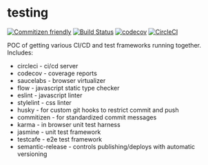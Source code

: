 # testing

[![Commitizen friendly](https://img.shields.io/badge/commitizen-friendly-brightgreen.svg)](http://commitizen.github.io/cz-cli/)
[![Build Status](https://saucelabs.com/buildstatus/alexgagnon)](https://saucelabs.com/beta/builds/a943ddaa6e8242e2a794ec890a550372)
[![codecov](https://codecov.io/gh/alexgagnon/testing/branch/master/graph/badge.svg)](https://codecov.io/gh/alexgagnon/testing)
[![CircleCI](https://circleci.com/gh/alexgagnon/testing/tree/master.svg?style=svg&circle-token=8fd070b9be24a6fab6b432f84001622d4a110382)](https://circleci.com/gh/alexgagnon/testing/tree/master)

POC of getting various CI/CD and test frameworks running together. Includes:

- circleci - ci/cd server
- codecov - coverage reports
- saucelabs - browser virtualizer
- flow - javascript static type checker
- eslint - javascript linter
- stylelint - css linter
- husky - for custom git hooks to restrict commit and push
- commitizen - for standardized commit messages
- karma - in browser unit test harness
- jasmine - unit test framework
- testcafe - e2e test framework
- semantic-release - controls publishing/deploys with automatic versioning
